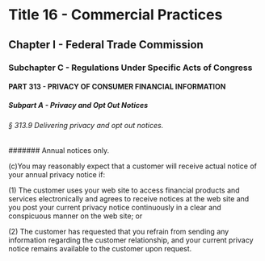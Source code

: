 
# Title 16 - Commercial Practices
## Chapter I - Federal Trade Commission
### Subchapter C - Regulations Under Specific Acts of Congress
#### PART 313 - PRIVACY OF CONSUMER FINANCIAL INFORMATION
##### Subpart A - Privacy and Opt Out Notices
###### § 313.9 Delivering privacy and opt out notices.
####### Annual notices only.

(c)You may reasonably expect that a customer will receive actual notice of your annual privacy notice if:

(1) The customer uses your web site to access financial products and services electronically and agrees to receive notices at the web site and you post your current privacy notice continuously in a clear and conspicuous manner on the web site; or

(2) The customer has requested that you refrain from sending any information regarding the customer relationship, and your current privacy notice remains available to the customer upon request.
